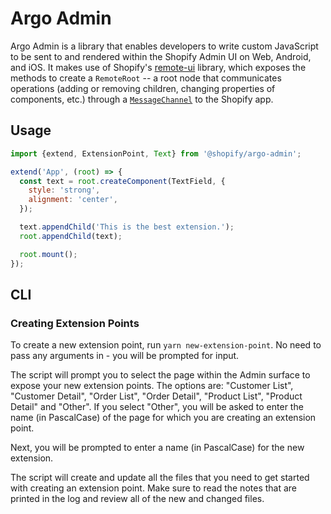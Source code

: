 # Argo Admin

Argo Admin is a library that enables developers to write custom JavaScript to be sent to and rendered within the Shopify Admin UI on Web, Android, and iOS. It makes use of Shopify's [remote-ui](https://github.com/Shopify/remote-ui) library, which exposes the methods to create a `RemoteRoot` -- a root node that communicates operations (adding or removing children, changing properties of components, etc.) through a [`MessageChannel`](https://github.com/Shopify/remote-ui/blob/dae08cda64117bd1ab24356bdb94cd9dc36d650c/packages/web-workers/README.md#advanced.) to the Shopify app.

## Usage

```js
import {extend, ExtensionPoint, Text} from '@shopify/argo-admin';

extend('App', (root) => {
  const text = root.createComponent(TextField, {
    style: 'strong',
    alignment: 'center',
  });

  text.appendChild('This is the best extension.');
  root.appendChild(text);

  root.mount();
});
```

## CLI

### Creating Extension Points

To create a new extension point, run `yarn new-extension-point`. No need to pass any arguments in - you will be prompted for input.

The script will prompt you to select the page within the Admin surface to expose your new extension points. The options are: "Customer List", "Customer Detail", "Order List", "Order Detail", "Product List", "Product Detail" and "Other". If you select "Other", you will be asked to enter the name (in PascalCase) of the page for which you are creating an extension point.

Next, you will be prompted to enter a name (in PascalCase) for the new extension.

The script will create and update all the files that you need to get started with creating an extension point. Make sure to read the notes that are printed in the log and review all of the new and changed files.
